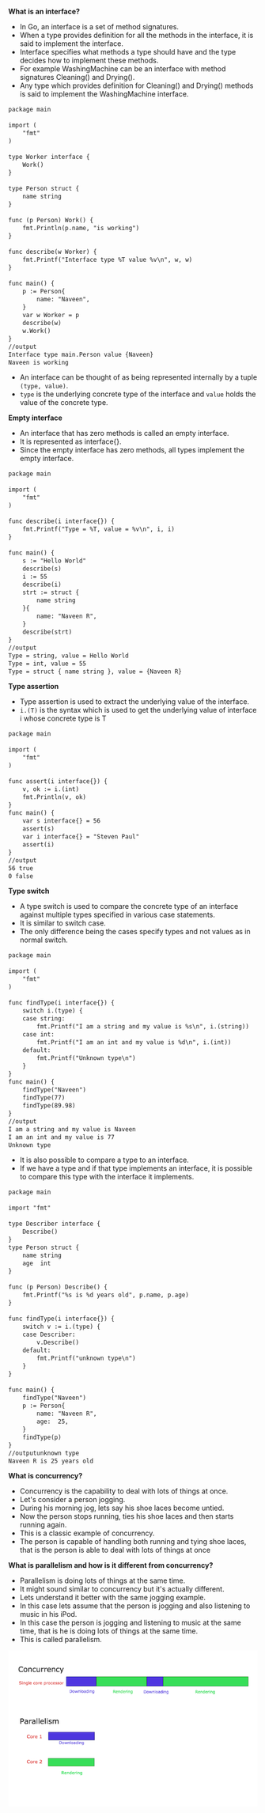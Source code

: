 **What is an interface?**

* In Go, an interface is a set of method signatures. 
* When a type provides definition for all the methods in the interface, it is said to implement the interface.
* Interface specifies what methods a type should have and the type decides how to implement these methods.
* For example WashingMachine can be an interface with method signatures Cleaning() and Drying().
* Any type which provides definition for Cleaning() and Drying() methods is said to implement the WashingMachine interface.

```
package main

import (  
    "fmt"
)

type Worker interface {  
    Work()
}

type Person struct {  
    name string
}

func (p Person) Work() {  
    fmt.Println(p.name, "is working")
}

func describe(w Worker) {  
    fmt.Printf("Interface type %T value %v\n", w, w)
}

func main() {  
    p := Person{
        name: "Naveen",
    }
    var w Worker = p
    describe(w)
    w.Work()
}
//output
Interface type main.Person value {Naveen}  
Naveen is working  
```
* An interface can be thought of as being represented internally by a tuple `(type, value)`.
* `type` is the underlying concrete type of the interface and `value` holds the value of the concrete type.

**Empty interface**

* An interface that has zero methods is called an empty interface. 
* It is represented as interface{}. 
* Since the empty interface has zero methods, all types implement the empty interface.

```
package main

import (  
    "fmt"
)

func describe(i interface{}) {  
    fmt.Printf("Type = %T, value = %v\n", i, i)
}

func main() {  
    s := "Hello World"
    describe(s)
    i := 55
    describe(i)
    strt := struct {
        name string
    }{
        name: "Naveen R",
    }
    describe(strt)
}
//output
Type = string, value = Hello World  
Type = int, value = 55  
Type = struct { name string }, value = {Naveen R}  
```

**Type assertion**

* Type assertion is used to extract the underlying value of the interface.
* `i.(T)` is the syntax which is used to get the underlying value of interface i whose concrete type is T


```
package main

import (  
    "fmt"
)

func assert(i interface{}) {  
    v, ok := i.(int)
    fmt.Println(v, ok)
}
func main() {  
    var s interface{} = 56
    assert(s)
    var i interface{} = "Steven Paul"
    assert(i)
}
//output
56 true  
0 false  
```

**Type switch**

* A type switch is used to compare the concrete type of an interface against multiple types specified in various case statements. 
* It is similar to switch case. 
* The only difference being the cases specify types and not values as in normal switch.

```
package main

import (  
    "fmt"
)

func findType(i interface{}) {  
    switch i.(type) {
    case string:
        fmt.Printf("I am a string and my value is %s\n", i.(string))
    case int:
        fmt.Printf("I am an int and my value is %d\n", i.(int))
    default:
        fmt.Printf("Unknown type\n")
    }
}
func main() {  
    findType("Naveen")
    findType(77)
    findType(89.98)
}
//output
I am a string and my value is Naveen  
I am an int and my value is 77  
Unknown type  
```

* It is also possible to compare a type to an interface.
* If we have a type and if that type implements an interface, it is possible to compare this type with the interface it implements.

```
package main

import "fmt"

type Describer interface {  
    Describe()
}
type Person struct {  
    name string
    age  int
}

func (p Person) Describe() {  
    fmt.Printf("%s is %d years old", p.name, p.age)
}

func findType(i interface{}) {  
    switch v := i.(type) {
    case Describer:
        v.Describe()
    default:
        fmt.Printf("unknown type\n")
    }
}

func main() {  
    findType("Naveen")
    p := Person{
        name: "Naveen R",
        age:  25,
    }
    findType(p)
}
//outputunknown type  
Naveen R is 25 years old  
```

**What is concurrency?**

* Concurrency is the capability to deal with lots of things at once. 
* Let's consider a person jogging.
* During his morning jog, lets say his shoe laces become untied. 
* Now the person stops running, ties his shoe laces and then starts running again.
* This is a classic example of concurrency. 
* The person is capable of handling both running and tying shoe laces, that is the person is able to deal with lots of things at once


**What is parallelism and how is it different from concurrency?**

* Parallelism is doing lots of things at the same time. 
* It might sound similar to concurrency but it's actually different.
* Lets understand it better with the same jogging example. 
* In this case lets assume that the person is jogging and also listening to music in his iPod.
* In this case the person is jogging and listening to music at the same time, that is he is doing lots of things at the same time. 
* This is called parallelism.

![Image of concurrency and parallelism](https://github.com/hima-del/GoLang/blob/master/04_Golang_Basics_2/03_concurrency/images/concurrency-parallelism-copy.png)




